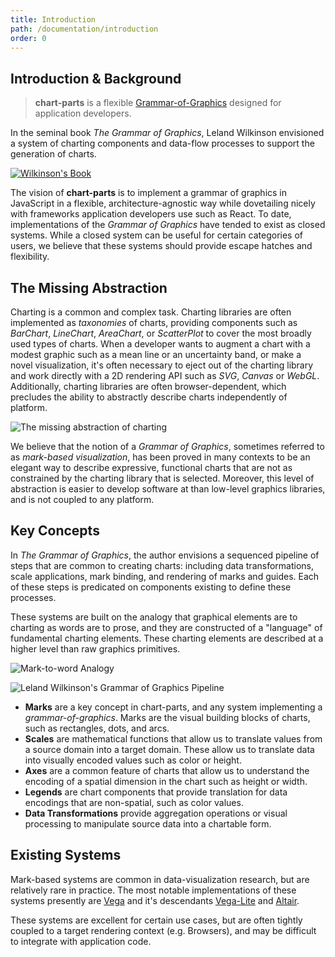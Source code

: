 ```yaml
---
title: Introduction
path: /documentation/introduction
order: 0
---
```


## Introduction & Background

> **chart-parts** is a flexible
> [Grammar-of-Graphics](https://www.springer.com/us/book/9780387245447)
> designed for application developers.

In the seminal book _The Grammar of Graphics_, Leland Wilkinson envisioned a
system of charting components and data-flow processes to support the generation
of charts.

[![Wilkinson's Book](/images/wilkinson_book.png)](https://www.springer.com/us/book/9780387245447)

The vision of **chart-parts** is to implement a grammar of graphics in
JavaScript in a flexible, architecture-agnostic way while dovetailing nicely
with frameworks application developers use such as React. To date,
implementations of the _Grammar of Graphics_ have tended to exist as closed
systems. While a closed system can be useful for certain categories of users,
we believe that these systems should provide escape hatches and flexibility.

## The Missing Abstraction

Charting is a common and complex task. Charting libraries are often implemented
as _taxonomies_ of charts, providing components such as _BarChart_,
_LineChart_, _AreaChart_, or _ScatterPlot_ to cover the most broadly used types
of charts. When a developer wants to augment a chart with a modest graphic
such as a mean line or an uncertainty band, or make a novel visualization,
it's often necessary to eject out of the charting library and work directly
with a 2D rendering API such as _SVG_, _Canvas_ or _WebGL_. Additionally,
charting libraries are often browser-dependent, which precludes the ability to
abstractly describe charts independently of platform.

![The missing abstraction of charting](/images/missing_abstraction.png)

We believe that the notion of a _Grammar of Graphics_, sometimes referred to as
_mark-based visualization_, has been proved in many contexts to be an elegant
way to describe expressive, functional charts that are not as constrained by
the charting library that is selected. Moreover, this level of abstraction is
easier to develop software at than low-level graphics libraries, and is not
coupled to any platform.

## Key Concepts

<!--alex disable color -->

In _The Grammar of Graphics_, the author envisions a sequenced pipeline of
steps that are common to creating charts: including data transformations, scale
applications, mark binding, and rendering of marks and guides. Each of these
steps is predicated on components existing to define these processes.

These systems are built on the analogy that graphical elements are to charting as
words are to prose, and they are constructed of a "language" of fundamental
charting elements. These charting elements are described at a higher level than
raw graphics primitives.

![Mark-to-word Analogy](/images/analogy.png)

![Leland Wilkinson's Grammar of Graphics Pipeline](/images/pipeline.png)

- **Marks** are a key concept in chart-parts, and any system implementing a
  _grammar-of-graphics_. Marks are the visual building blocks of charts, such as
  rectangles, dots, and arcs.
- **Scales** are mathematical functions that allow us to translate values from
  a source domain into a target domain. These allow us to translate data into
  visually encoded values such as color or height.
- **Axes** are a common feature of charts that allow us to understand the
  encoding of a spatial dimension in the chart such as height or width.
- **Legends** are chart components that provide translation for data encodings
  that are non-spatial, such as color values.
- **Data Transformations** provide aggregation operations or visual processing
  to manipulate source data into a chartable form.

## Existing Systems

Mark-based systems are common in data-visualization research, but are
relatively rare in practice. The most notable implementations of these systems
presently are [Vega](http://vega.github.io/) and it's descendants
[Vega-Lite](https://vega.github.io/vega-lite/)
and [Altair](https://altair-viz.github.io/).

These systems are excellent for certain use cases, but are often tightly
coupled to a target rendering context (e.g. Browsers), and may be difficult to integrate
with application code.
